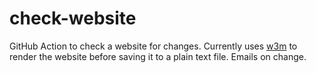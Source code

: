 # check-website
GitHub Action to check a website for changes. Currently uses [w3m](https://w3m.sourceforge.net/) to render the website before saving it to a plain text file. Emails on change.
